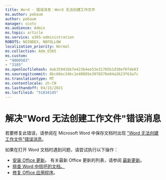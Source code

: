 ```yaml
---
title: Word - 错误消息：Word 无法创建工作文件
ms.author: pebaum
author: pebaum
manager: scotv
ms.audience: Admin
ms.topic: article
ms.service: o365-administration
ROBOTS: NOINDEX, NOFOLLOW
localization_priority: Normal
ms.collection: Adm_O365
ms.custom:
- "9000583"
- "3185"
ms.openlocfilehash: 4ab35941bb7e423b4ee53e31765b1d30ef0fde03
ms.sourcegitcommit: 8bc60ec34bc1e40685e3976576e04a2623f63a7c
ms.translationtype: MT
ms.contentlocale: zh-CN
ms.lasthandoff: 04/15/2021
ms.locfileid: "51834145"
---
```

# <a name="resolve-the-word-could-not-create-the-work-file-error-message"></a>解决"Word 无法创建工作文件"错误消息

若要修复此错误，请参阅在 Microsoft Word 中保存文档时出现 ["Word 无法创建工作文件"错误消息](https://docs.microsoft.com/office/troubleshoot/word/word-could-not-create-the-work-file)。

如果在打开 Word 文档时遇到问题，请尝试执行以下操作：

- [安装 Office 更新](https://support.office.com/article/2ab296f3-7f03-43a2-8e50-46de917611c5)。 有关最新 Office 更新的列表，请参阅 [最新更新](https://docs.microsoft.com/officeupdates/office-updates-msi)。
- [排查 Word 中损坏的文档。](https://docs.microsoft.com/office/troubleshoot/word/damaged-documents-in-word)
- [修复 Office 应用程序](https://support.office.com/Article/Repair-an-Office-application-7821d4b6-7c1d-4205-aa0e-a6b40c5bb88b)。